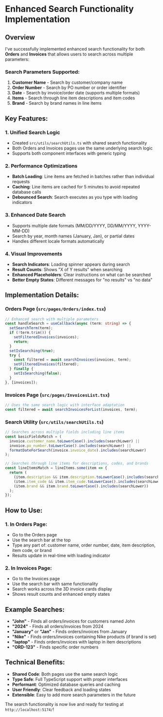 # Enhanced Search Functionality Implementation

## Overview
I've successfully implemented enhanced search functionality for both **Orders** and **Invoices** that allows users to search across multiple parameters:

### Search Parameters Supported:
1. **Customer Name** - Search by customer/company name
2. **Order Number** - Search by PO number or order identifier
3. **Date** - Search by invoice/order date (supports multiple formats)
4. **Items** - Search through line item descriptions and item codes
5. **Brand** - Search by brand names in line items

## Key Features:

### 1. Unified Search Logic
- Created `src/utils/searchUtils.ts` with shared search functionality
- Both Orders and Invoices pages use the same underlying search logic
- Supports both component interfaces with generic typing

### 2. Performance Optimizations
- **Batch Loading**: Line items are fetched in batches rather than individual requests
- **Caching**: Line items are cached for 5 minutes to avoid repeated database calls
- **Debounced Search**: Search executes as you type with loading indicators

### 3. Enhanced Date Search
- Supports multiple date formats (MM/DD/YYYY, DD/MM/YYYY, YYYY-MM-DD)
- Search by year, month names (January, Jan), or partial dates
- Handles different locale formats automatically

### 4. Visual Improvements
- **Search Indicators**: Loading spinner appears during search
- **Result Counts**: Shows "X of Y results" when searching
- **Enhanced Placeholders**: Clear instructions on what can be searched
- **Better Empty States**: Different messages for "no results" vs "no data"

## Implementation Details:

### Orders Page (`src/pages/Orders/index.tsx`)
```typescript
// Enhanced search with multiple parameters
const handleSearch = useCallback(async (term: string) => {
  setSearchTerm(term);
  if (!term.trim()) {
    setFilteredInvoices(invoices);
    return;
  }
  setIsSearching(true);
  try {
    const filtered = await searchInvoices(invoices, term);
    setFilteredInvoices(filtered);
  } finally {
    setIsSearching(false);
  }
}, [invoices]);
```

### Invoices Page (`src/pages/InvoicesList.tsx`)
```typescript
// Uses the same search logic with interface adaptation
const filtered = await searchInvoicesForList(invoices, term);
```

### Search Utility (`src/utils/searchUtils.ts`)
```typescript
// Searches across multiple fields including line items
const basicFieldsMatch = (
  invoice.customer_name.toLowerCase().includes(searchLower) ||
  invoice.po_number.toLowerCase().includes(searchLower) ||
  formatDateForSearch(invoice.invoice_date).includes(searchLower)
);

// Searches through line items for descriptions, codes, and brands
const lineItemsMatch = lineItems.some(item => {
  return (
    (item.description && item.description.toLowerCase().includes(searchLower)) ||
    (item.item_code && item.item_code.toLowerCase().includes(searchLower)) ||
    (item.brand && item.brand.toLowerCase().includes(searchLower))
  );
});
```

## How to Use:

### 1. In Orders Page:
- Go to the Orders page
- Use the search bar at the top
- Type any part of: customer name, order number, date, item description, item code, or brand
- Results update in real-time with loading indicator

### 2. In Invoices Page:
- Go to the Invoices page  
- Use the search bar with same functionality
- Search works across the 3D invoice cards display
- Shows result counts and enhanced empty states

## Example Searches:
- **"John"** - Finds all orders/invoices for customers named John
- **"2024"** - Finds all orders/invoices from 2024
- **"January"** or **"Jan"** - Finds orders/invoices from January
- **"Nike"** - Finds orders/invoices containing Nike products (if brand is set)
- **"laptop"** - Finds orders/invoices with laptop in item descriptions
- **"ORD-123"** - Finds specific order numbers

## Technical Benefits:
- **Shared Code**: Both pages use the same search logic
- **Type Safe**: Full TypeScript support with proper interfaces
- **Performant**: Optimized database queries and caching
- **User Friendly**: Clear feedback and loading states
- **Extensible**: Easy to add more search parameters in the future

The search functionality is now live and ready for testing at `http://localhost:5174/`!
